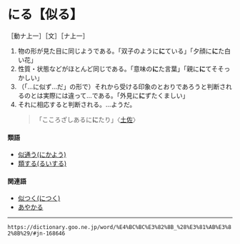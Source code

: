 # にる【似る】

［動ナ上一］［文］［ナ上一］

1. 物の形が見た目に同じようである。「双子のように**に**ている」「夕顔に**に**た白い花」
2. 性質・状態などがほとんど同じである。「意味の**に**た言葉」「親に**に**てそそっかしい」
3. （「…に似ず…だ」の形で）それから受ける印象のとおりであろうと判断されるのとは実際には違って…である。「外見に**に**ずたくましい」
4. それに相応すると判断される。…ようだ。
    >「こころざしあるに**に**たり」〈[土佐](https://dictionary.goo.ne.jp/word/%E5%9C%9F%E4%BD%90%E6%97%A5%E8%A8%98/#jn-158702)〉
        

#### 類語

-   [似通う(にかよう)](https://dictionary.goo.ne.jp/word/%E4%BC%BC%E9%80%9A%E3%81%86/#jn-166356)
-   [類する(るいする)](https://dictionary.goo.ne.jp/word/%E9%A1%9E%E3%81%99%E3%82%8B/#jn-233573)

#### 関連語

-   [似つく(につく)](https://dictionary.goo.ne.jp/word/%E4%BC%BC%E4%BB%98%E3%81%8F/#jn-167367)
-   [あやかる](https://dictionary.goo.ne.jp/word/%E8%82%96%E3%82%8B/#jn-6853)

---
`https://dictionary.goo.ne.jp/word/%E4%BC%BC%E3%82%8B_%28%E3%81%AB%E3%82%8B%29/#jn-168646`